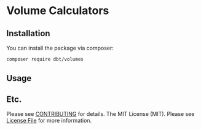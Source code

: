 # Volume Calculators

## Installation

You can install the package via composer:

```bash
composer require dbt/volumes
```

## Usage



## Etc.

Please see [CONTRIBUTING](CONTRIBUTING.md) for details.
The MIT License (MIT). Please see [License File](LICENSE.md) for more information.
